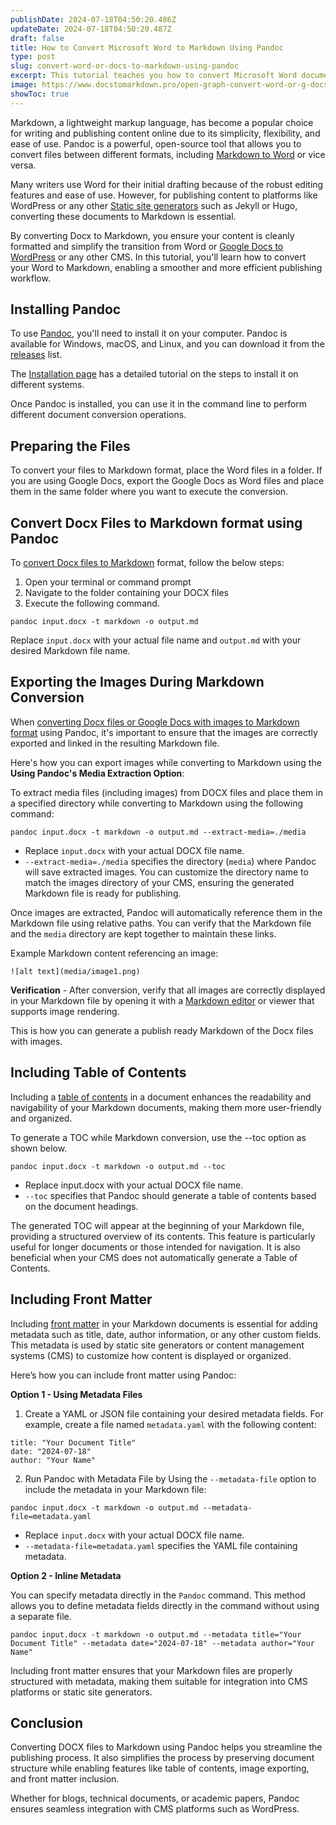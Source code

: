 ```yaml
---
publishDate: 2024-07-18T04:50:20.486Z
updateDate: 2024-07-18T04:50:20.487Z
draft: false
title: How to Convert Microsoft Word to Markdown Using Pandoc
type: post
slug: convert-word-or-docs-to-markdown-using-pandoc
excerpt: This tutorial teaches you how to convert Microsoft Word document into Markdown format using Pandoc.
image: https://www.docstomarkdown.pro/open-graph-convert-word-or-g-docs-to-md-pandoc.png
showToc: true
---
```


 Markdown, a lightweight markup language, has become a popular choice for writing and publishing content online due to its simplicity, flexibility, and ease of use. Pandoc is a powerful, open-source tool that allows you to convert files between different formats, including [Markdown to Word](/convert-markdown-to-word/) or vice versa.

Many writers use Word  for their initial drafting because of the robust editing features and ease of use. However, for publishing content to platforms like WordPress or any other [Static site generators](https://www.cloudflare.com/en-gb/learning/performance/static-site-generator/) such as Jekyll or Hugo, converting these documents to Markdown is essential.

By converting Docx to Markdown, you ensure your content is cleanly formatted and simplify the transition from Word or [Google Docs to WordPress](https://workspace.google.com/marketplace/app/docs_to_wordpress_pro/346830534164) or any other CMS. In this tutorial, you'll learn how to convert your Word to Markdown, enabling a smoother and more efficient publishing workflow.

<!-- toc -->

## Installing Pandoc

To use [Pandoc](https://pandoc.org/), you'll need to install it on your computer. 
Pandoc is available for Windows, macOS, and Linux, and you can download it from the [releases](https://github.com/jgm/pandoc/releases) list. 
    
The [Installation page](https://pandoc.org/installing.html) has a detailed tutorial on the steps to install it on different systems.

Once Pandoc is installed, you can use it in the command line to perform different document conversion operations.

## Preparing the Files

To convert your files to Markdown format, place the Word files in a folder. If you are using Google Docs, export the Google Docs as Word files and place them in the same folder where you want to execute the conversion.

## Convert Docx Files to Markdown format using Pandoc

To [convert Docx files to Markdown](/convert-word-to-markdown/) format, follow the below steps:

1. Open your terminal or command prompt 
2. Navigate to the folder containing your DOCX files
3. Execute the following command.

```
pandoc input.docx -t markdown -o output.md
```

Replace `input.docx` with your actual file name and `output.md` with your desired Markdown file name.

## Exporting the Images During Markdown Conversion

When [converting Docx files or Google Docs with images to Markdown format](/convert-google-docs-to-markdown/) using Pandoc, it's important to ensure that the images are correctly exported and linked in the resulting Markdown file. 

Here's how you can export images while converting to Markdown using the **Using Pandoc's Media Extraction Option**:

To extract media files (including images) from DOCX files and place them in a specified directory while converting to Markdown using the following command:

```
pandoc input.docx -t markdown -o output.md --extract-media=./media
```

- Replace `input.docx` with your actual DOCX file name.
- `--extract-media=./media` specifies the directory (`media`) where Pandoc will save extracted images. You can customize the directory name to match the images directory of your CMS, ensuring the generated Markdown file is ready for publishing.


Once images are extracted, Pandoc will automatically reference them in the Markdown file using relative paths. You can verify that the Markdown file and the `media` directory are kept together to maintain these links.

Example Markdown content referencing an image:

```
![alt text](media/image1.png)
```

**Verification** - After conversion, verify that all images are correctly displayed in your Markdown file by opening it with a [Markdown editor](https://stackedit.io/) or viewer that supports image rendering.

This is how you can generate a publish ready Markdown of the Docx files with images.

## Including Table of Contents

Including a [table of contents](/insert-table-of-contents-in-google-docs-and-include-only-specific-headings-levels/) in a document enhances the readability and navigability of your Markdown documents, making them more user-friendly and organized.

To generate a TOC while Markdown conversion, use the --toc option as shown below. 

```
pandoc input.docx -t markdown -o output.md --toc
```

- Replace input.docx with your actual DOCX file name.
- `--toc` specifies that Pandoc should generate a table of contents based on the document headings.

The generated TOC will appear at the beginning of your Markdown file, providing a structured overview of its contents. This feature is particularly useful for longer documents or those intended for navigation. It is also beneficial when your CMS does not automatically generate a Table of Contents.

## Including Front Matter

Including [front matter](https://gohugo.io/content-management/front-matter/) in your Markdown documents is essential for adding metadata such as title, date, author information, or any other custom fields. This metadata is 
used by static site generators or content management systems (CMS) to customize how content is displayed or organized. 

Here’s how you can include front matter using Pandoc:

**Option 1 - Using Metadata Files** 

1. Create a YAML or JSON file containing your desired metadata fields. For example, create a file named `metadata.yaml` with the following content:

```
title: "Your Document Title"
date: "2024-07-18"
author: "Your Name"
```

2. Run Pandoc with Metadata File by Using the `--metadata-file` option to include the metadata in your Markdown file:

```
pandoc input.docx -t markdown -o output.md --metadata-file=metadata.yaml
```

- Replace `input.docx` with your actual DOCX file name.
- `--metadata-file=metadata.yaml` specifies the YAML file containing metadata.

**Option 2 - Inline Metadata**

You can specify metadata directly in the `Pandoc` command. This method allows you to define metadata fields directly in the command without using a separate file.

```
pandoc input.docx -t markdown -o output.md --metadata title="Your Document Title" --metadata date="2024-07-18" --metadata author="Your Name"
```
Including front matter ensures that your Markdown files are properly structured with metadata, making them suitable for integration into CMS platforms or static site generators.

## Conclusion

Converting DOCX files to Markdown using Pandoc helps you streamline the publishing process. It also simplifies the process by preserving document structure while enabling features like table of contents, image exporting, and front matter inclusion. 

Whether for blogs, technical documents, or academic papers, Pandoc ensures seamless integration with CMS platforms such as WordPress.